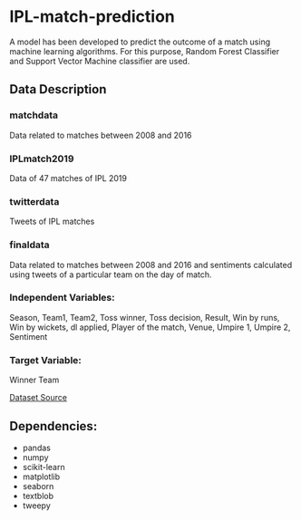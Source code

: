 # IPL-match-prediction
A model has been developed to predict the outcome of a match using machine learning algorithms. For this purpose, Random Forest Classifier and Support Vector Machine classifier are used.

## Data Description
### matchdata ###
Data related to matches between 2008 and 2016 

### IPLmatch2019 ###
Data of 47 matches of IPL 2019

### twitterdata ###
Tweets of IPL matches

### finaldata ###
Data related to matches between 2008 and 2016 and sentiments calculated using tweets of a particular team on the day of match.

### Independent Variables: ### 
Season, Team1, Team2, Toss winner, Toss decision, Result, Win by runs, Win by wickets, dl applied, Player of the match, Venue, Umpire 1, Umpire 2, Sentiment
### Target Variable: ###
Winner Team

[Dataset Source](https://cricsheet.org/downloads/)


## Dependencies: ##
* pandas
* numpy
* scikit-learn
* matplotlib
* seaborn
* textblob
* tweepy
